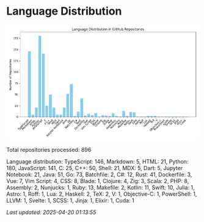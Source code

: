 # Language Distribution

![Language Distribution Chart](language_distribution_bar_chart.png)

Total repositories processed: 896

Language distribution:
TypeScript: 146, Markdown: 5, HTML: 21, Python: 180, JavaScript: 141, C: 25, C++: 50, Shell: 21, MDX: 5, Dart: 5, Jupyter Notebook: 21, Java: 51, Go: 73, Batchfile: 2, C#: 12, Rust: 41, Dockerfile: 3, Vue: 7, Vim Script: 4, CSS: 8, Blade: 1, Clojure: 4, Zig: 3, Scala: 2, PHP: 8, Assembly: 2, Nunjucks: 1, Ruby: 13, Makefile: 2, Kotlin: 11, Swift: 10, Julia: 1, Astro: 1, Roff: 1, Lua: 2, Haskell: 2, TeX: 2, V: 1, Objective-C: 1, PowerShell: 1, LLVM: 1, Svelte: 1, SCSS: 1, Jinja: 1, Elixir: 1, Cuda: 1


_Last updated: 2025-04-20 01:13:55_
